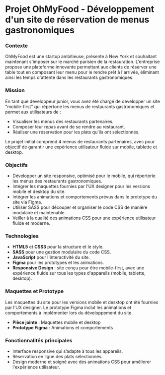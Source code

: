# Projet OhMyFood - Développement d'un site de réservation de menus gastronomiques

### Contexte

OhMyFood est une startup ambitieuse, présente à New York et souhaitant maintenant s'imposer sur le marché parisien de la restauration. L'entreprise propose une plateforme innovante permettant aux clients de réserver une table tout en composant leur menu pour le rendre prêt à l'arrivée, éliminant ainsi les temps d'attente dans les restaurants gastronomiques.

### Mission

En tant que développeur junior, vous avez été chargé de développer un site "mobile-first" qui répertorie les menus de restaurants gastronomiques et permet aux utilisateurs de :

- Visualiser les menus des restaurants partenaires.
- Composer leur repas avant de se rendre au restaurant.
- Réaliser une réservation pour les plats qu'ils ont sélectionnés.

Le projet initial comprend 4 menus de restaurants partenaires, avec pour objectif de garantir une expérience utilisateur fluide sur mobile, tablette et desktop.

### Objectifs

- Développer un site responsive, optimisé pour le mobile, qui répertorie les menus des restaurants gastronomiques.
- Intégrer les maquettes fournies par l'UX designer pour les versions mobile et desktop du site.
- Intégrer les animations et comportements prévus dans le prototype du site via Figma.
- Utiliser SASS pour découper et organiser le code CSS de manière modulaire et maintenable.
- Veiller à la qualité des animations CSS pour une expérience utilisateur fluide et moderne.

### Technologies

- **HTML5** et **CSS3** pour la structure et le style.
- **SASS** pour une gestion modulaire du code CSS.
- **JavaScript** pour l'interactivité du site.
- **Figma** pour les prototypes et les animations.
- **Responsive Design** : site conçu pour être mobile-first, avec une expérience fluide sur tous les types d'appareils (mobile, tablette, desktop).

### Maquettes et Prototype

Les maquettes du site pour les versions mobile et desktop ont été fournies par l'UX designer. Le prototype Figma inclut les animations et comportements à implémenter lors du développement du site.

- **Pièce jointe** : Maquettes mobile et desktop
- **Prototype Figma** : Animations et comportements

### Fonctionnalités principales

- Interface responsive qui s’adapte à tous les appareils.
- Réservation en ligne des plats sélectionnés.
- Design moderne et soigné avec des animations CSS pour améliorer l'expérience utilisateur.
